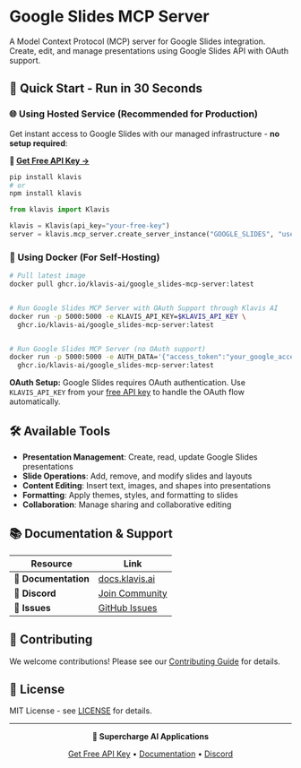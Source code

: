 # Google Slides MCP Server

A Model Context Protocol (MCP) server for Google Slides integration. Create, edit, and manage presentations using Google Slides API with OAuth support.

## 🚀 Quick Start - Run in 30 Seconds

### 🌐 Using Hosted Service (Recommended for Production)

Get instant access to Google Slides with our managed infrastructure - **no setup required**:

**🔗 [Get Free API Key →](https://www.klavis.ai/home/api-keys)**

```bash
pip install klavis
# or
npm install klavis
```

```python
from klavis import Klavis

klavis = Klavis(api_key="your-free-key")
server = klavis.mcp_server.create_server_instance("GOOGLE_SLIDES", "user123")
```

### 🐳 Using Docker (For Self-Hosting)

```bash
# Pull latest image
docker pull ghcr.io/klavis-ai/google_slides-mcp-server:latest


# Run Google Slides MCP Server with OAuth Support through Klavis AI
docker run -p 5000:5000 -e KLAVIS_API_KEY=$KLAVIS_API_KEY \
  ghcr.io/klavis-ai/google_slides-mcp-server:latest


# Run Google Slides MCP Server (no OAuth support)
docker run -p 5000:5000 -e AUTH_DATA='{"access_token":"your_google_access_token_here"}' \
  ghcr.io/klavis-ai/google_slides-mcp-server:latest
```

**OAuth Setup:** Google Slides requires OAuth authentication. Use `KLAVIS_API_KEY` from your [free API key](https://www.klavis.ai/home/api-keys) to handle the OAuth flow automatically.

## 🛠️ Available Tools

- **Presentation Management**: Create, read, update Google Slides presentations
- **Slide Operations**: Add, remove, and modify slides and layouts
- **Content Editing**: Insert text, images, and shapes into presentations
- **Formatting**: Apply themes, styles, and formatting to slides
- **Collaboration**: Manage sharing and collaborative editing

## 📚 Documentation & Support

| Resource | Link |
|----------|------|
| **📖 Documentation** | [docs.klavis.ai](https://docs.klavis.ai) |
| **💬 Discord** | [Join Community](https://discord.gg/p7TuTEcssn) |
| **🐛 Issues** | [GitHub Issues](https://github.com/klavis-ai/klavis/issues) |

## 🤝 Contributing

We welcome contributions! Please see our [Contributing Guide](../../CONTRIBUTING.md) for details.

## 📜 License

MIT License - see [LICENSE](../../LICENSE) for details.

---

<div align="center">
  <p><strong>🚀 Supercharge AI Applications </strong></p>
  <p>
    <a href="https://www.klavis.ai">Get Free API Key</a> •
    <a href="https://docs.klavis.ai">Documentation</a> •
    <a href="https://discord.gg/p7TuTEcssn">Discord</a>
  </p>
</div>
